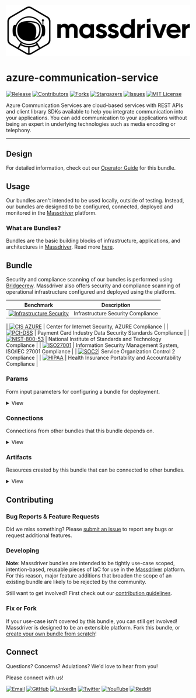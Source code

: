 [![Massdriver][logo]][website]

# azure-communication-service

[![Release][release_shield]][release_url]
[![Contributors][contributors_shield]][contributors_url]
[![Forks][forks_shield]][forks_url]
[![Stargazers][stars_shield]][stars_url]
[![Issues][issues_shield]][issues_url]
[![MIT License][license_shield]][license_url]

Azure Communication Services are cloud-based services with REST APIs and client library SDKs available to help you integrate communication into your applications. You can add communication to your applications without being an expert in underlying technologies such as media encoding or telephony.

---

## Design

For detailed information, check out our [Operator Guide](operator.mdx) for this bundle.

## Usage

Our bundles aren't intended to be used locally, outside of testing. Instead, our bundles are designed to be configured, connected, deployed and monitored in the [Massdriver][website] platform.

### What are Bundles?

Bundles are the basic building blocks of infrastructure, applications, and architectures in [Massdriver][website]. Read more [here](https://docs.massdriver.cloud/concepts/bundles).

## Bundle

<!-- COMPLIANCE:START -->

Security and compliance scanning of our bundles is performed using [Bridgecrew](https://www.bridgecrew.cloud/). Massdriver also offers security and compliance scanning of operational infrastructure configured and deployed using the platform.

| Benchmark                                                                                                                                                                                                                                                       | Description                        |
| --------------------------------------------------------------------------------------------------------------------------------------------------------------------------------------------------------------------------------------------------------------- | ---------------------------------- |
| [![Infrastructure Security](https://www.bridgecrew.cloud/badges/github/massdriver-cloud/azure-communication-service/general)](https://www.bridgecrew.cloud/link/badge?vcs=github&fullRepo=massdriver-cloud%2Fazure-communication-service&benchmark=INFRASTRUCTURE+SECURITY) | Infrastructure Security Compliance |

| [![CIS AZURE](https://www.bridgecrew.cloud/badges/github/massdriver-cloud/azure-communication-service/cis_azure)](https://www.bridgecrew.cloud/link/badge?vcs=github&fullRepo=massdriver-cloud%2Fazure-communication-service&benchmark=CIS+AZURE+V1.1) | Center for Internet Security, AZURE Compliance |
| [![PCI-DSS](https://www.bridgecrew.cloud/badges/github/massdriver-cloud/azure-communication-service/pci)](https://www.bridgecrew.cloud/link/badge?vcs=github&fullRepo=massdriver-cloud%2Fazure-communication-service&benchmark=PCI-DSS+V3.2) | Payment Card Industry Data Security Standards Compliance |
| [![NIST-800-53](https://www.bridgecrew.cloud/badges/github/massdriver-cloud/azure-communication-service/nist)](https://www.bridgecrew.cloud/link/badge?vcs=github&fullRepo=massdriver-cloud%2Fazure-communication-service&benchmark=NIST-800-53) | National Institute of Standards and Technology Compliance |
| [![ISO27001](https://www.bridgecrew.cloud/badges/github/massdriver-cloud/azure-communication-service/iso)](https://www.bridgecrew.cloud/link/badge?vcs=github&fullRepo=massdriver-cloud%2Fazure-communication-service&benchmark=ISO27001) | Information Security Management System, ISO/IEC 27001 Compliance |
| [![SOC2](https://www.bridgecrew.cloud/badges/github/massdriver-cloud/azure-communication-service/soc2)](https://www.bridgecrew.cloud/link/badge?vcs=github&fullRepo=massdriver-cloud%2Fazure-communication-service&benchmark=SOC2)| Service Organization Control 2 Compliance |
| [![HIPAA](https://www.bridgecrew.cloud/badges/github/massdriver-cloud/azure-communication-service/hipaa)](https://www.bridgecrew.cloud/link/badge?vcs=github&fullRepo=massdriver-cloud%2Fazure-communication-service&benchmark=HIPAA) | Health Insurance Portability and Accountability Compliance |

<!-- COMPLIANCE:END -->

### Params

Form input parameters for configuring a bundle for deployment.

<details>
<summary>View</summary>

<!-- PARAMS:START -->
## Properties

- **`location`** *(string)*: Specify a geography to retain chat messages and resource data. Must be one of: `['Africa', 'Asia Pacific', 'Australia', 'Brazil', 'Canada', 'Europe', 'France', 'Germany', 'India', 'Japan', 'Korea', 'Norway', 'Switzerland', 'UAE', 'UK', 'United States']`. Default: `United States`.
## Examples

<!-- PARAMS:END -->

</details>

### Connections

Connections from other bundles that this bundle depends on.

<details>
<summary>View</summary>

<!-- CONNECTIONS:START -->
## Properties

- **`azure_service_principal`** *(object)*: . Cannot contain additional properties.
  - **`data`** *(object)*
    - **`client_id`** *(string)*: A valid UUID field.

      Examples:
      ```json
      "123xyz99-ab34-56cd-e7f8-456abc1q2w3e"
      ```

    - **`client_secret`** *(string)*
    - **`subscription_id`** *(string)*: A valid UUID field.

      Examples:
      ```json
      "123xyz99-ab34-56cd-e7f8-456abc1q2w3e"
      ```

    - **`tenant_id`** *(string)*: A valid UUID field.

      Examples:
      ```json
      "123xyz99-ab34-56cd-e7f8-456abc1q2w3e"
      ```

  - **`specs`** *(object)*
<!-- CONNECTIONS:END -->

</details>

### Artifacts

Resources created by this bundle that can be connected to other bundles.

<details>
<summary>View</summary>

<!-- ARTIFACTS:START -->
## Properties

- **`azure_communication_service`** *(object)*: . Cannot contain additional properties.
  - **`data`** *(object)*
    - **`authentication`** *(object)*
      - **`endpoint`** *(string)*: An HTTPS endpoint URL.

        Examples:
        ```json
        "https://example.com/some/path"
        ```

        ```json
        "https://massdriver.cloud"
        ```

    - **`infrastructure`** *(object)*
      - **`ari`** *(string)*: Azure Resource ID.

        Examples:
        ```json
        "/subscriptions/12345678-1234-1234-abcd-1234567890ab/resourceGroups/resource-group-name/providers/Microsoft.Network/virtualNetworks/network-name"
        ```

    - **`security`** *(object)*: Azure Security Configuration. Cannot contain additional properties.
      - **`iam`** *(object)*: IAM Roles And Scopes. Cannot contain additional properties.
        - **`^[a-z]+[a-z_]*[a-z]$`** *(object)*
          - **`role`**: Azure Role.

            Examples:
            ```json
            "Storage Blob Data Reader"
            ```

          - **`scope`** *(string)*: Azure IAM Scope.
  - **`specs`** *(object)*
    - **`azure`** *(object)*: .
      - **`region`** *(string)*: Select the Azure region you'd like to provision your resources in.
<!-- ARTIFACTS:END -->

</details>

## Contributing

<!-- CONTRIBUTING:START -->

### Bug Reports & Feature Requests

Did we miss something? Please [submit an issue](https://github.com/massdriver-cloud/azure-communication-service/issues) to report any bugs or request additional features.

### Developing

**Note**: Massdriver bundles are intended to be tightly use-case scoped, intention-based, reusable pieces of IaC for use in the [Massdriver][website] platform. For this reason, major feature additions that broaden the scope of an existing bundle are likely to be rejected by the community.

Still want to get involved? First check out our [contribution guidelines](https://docs.massdriver.cloud/bundles/contributing).

### Fix or Fork

If your use-case isn't covered by this bundle, you can still get involved! Massdriver is designed to be an extensible platform. Fork this bundle, or [create your own bundle from scratch](https://docs.massdriver.cloud/bundles/development)!

<!-- CONTRIBUTING:END -->

## Connect

<!-- CONNECT:START -->

Questions? Concerns? Adulations? We'd love to hear from you!

Please connect with us!

[![Email][email_shield]][email_url]
[![GitHub][github_shield]][github_url]
[![LinkedIn][linkedin_shield]][linkedin_url]
[![Twitter][twitter_shield]][twitter_url]
[![YouTube][youtube_shield]][youtube_url]
[![Reddit][reddit_shield]][reddit_url]

<!-- markdownlint-disable -->

[logo]: https://raw.githubusercontent.com/massdriver-cloud/docs/main/static/img/logo-with-logotype-horizontal-400x110.svg

[docs]: https://docs.massdriver.cloud/?utm_source=github&utm_medium=readme&utm_campaign=azure-communication-service&utm_content=docs
[website]: https://www.massdriver.cloud/?utm_source=github&utm_medium=readme&utm_campaign=azure-communication-service&utm_content=website
[github]: https://github.com/massdriver-cloud?utm_source=github&utm_medium=readme&utm_campaign=azure-communication-service&utm_content=github
[slack]: https://massdriverworkspace.slack.com/?utm_source=github&utm_medium=readme&utm_campaign=azure-communication-service&utm_content=slack
[linkedin]: https://www.linkedin.com/company/massdriver/?utm_source=github&utm_medium=readme&utm_campaign=azure-communication-service&utm_content=linkedin

[contributors_shield]: https://img.shields.io/github/contributors/massdriver-cloud/azure-communication-service.svg?style=for-the-badge
[contributors_url]: https://github.com/massdriver-cloud/azure-communication-service/graphs/contributors
[forks_shield]: https://img.shields.io/github/forks/massdriver-cloud/azure-communication-service.svg?style=for-the-badge
[forks_url]: https://github.com/massdriver-cloud/azure-communication-service/network/members
[stars_shield]: https://img.shields.io/github/stars/massdriver-cloud/azure-communication-service.svg?style=for-the-badge
[stars_url]: https://github.com/massdriver-cloud/azure-communication-service/stargazers
[issues_shield]: https://img.shields.io/github/issues/massdriver-cloud/azure-communication-service.svg?style=for-the-badge
[issues_url]: https://github.com/massdriver-cloud/azure-communication-service/issues
[release_url]: https://github.com/massdriver-cloud/azure-communication-service/releases/latest
[release_shield]: https://img.shields.io/github/release/massdriver-cloud/azure-communication-service.svg?style=for-the-badge
[license_shield]: https://img.shields.io/github/license/massdriver-cloud/azure-communication-service.svg?style=for-the-badge
[license_url]: https://github.com/massdriver-cloud/azure-communication-service/blob/main/LICENSE

[email_url]: mailto:support@massdriver.cloud
[email_shield]: https://img.shields.io/badge/email-Massdriver-black.svg?style=for-the-badge&logo=mail.ru&color=000000
[github_url]: mailto:support@massdriver.cloud
[github_shield]: https://img.shields.io/badge/follow-Github-black.svg?style=for-the-badge&logo=github&color=181717
[linkedin_url]: https://linkedin.com/in/massdriver-cloud
[linkedin_shield]: https://img.shields.io/badge/follow-LinkedIn-black.svg?style=for-the-badge&logo=linkedin&color=0A66C2

[twitter_url]: https://twitter.com/massdriver?utm_source=github&utm_medium=readme&utm_campaign=azure-communication-service&utm_content=twitter
[twitter_shield]: https://img.shields.io/badge/follow-Twitter-black.svg?style=for-the-badge&logo=twitter&color=1DA1F2
[discourse_url]: https://community.massdriver.cloud?utm_source=github&utm_medium=readme&utm_campaign=azure-communication-service&utm_content=discourse
[discourse_shield]: https://img.shields.io/badge/join-Discourse-black.svg?style=for-the-badge&logo=discourse&color=000000
[youtube_url]: https://www.youtube.com/channel/UCfj8P7MJcdlem2DJpvymtaQ
[youtube_shield]: https://img.shields.io/badge/subscribe-Youtube-black.svg?style=for-the-badge&logo=youtube&color=FF0000
[reddit_url]: https://www.reddit.com/r/massdriver
[reddit_shield]: https://img.shields.io/badge/subscribe-Reddit-black.svg?style=for-the-badge&logo=reddit&color=FF4500

<!-- markdownlint-restore -->

<!-- CONNECT:END -->

